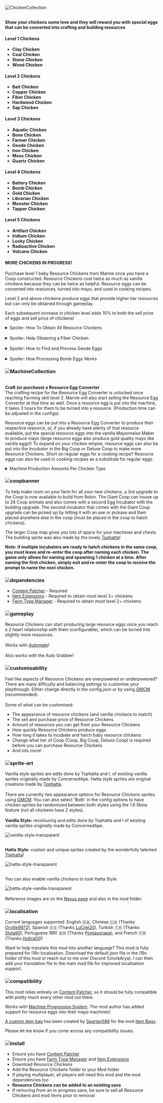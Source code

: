 ![ChickenCollection](https://github.com/UncleArya/StardewMods/assets/100550741/0de7760c-681e-42fb-b20e-5004add64ea2)

<br/>**Show your chickens some love and they will reward you with special eggs that can be converted into crafting and building resources**.

#### Level 1 Chickens

-   **Clay Chicken**
-   **Coal Chicken**
-   **Stone Chicken**
-   **Wood Chicken**

#### Level 2 Chickens

-   **Bait Chicken**
-   **Copper Chicken**
-   **Fiber Chicken**
-   **Hardwood Chicken**
-   **Sap Chicken**

#### Level 3 Chickens

-   **Aquatic Chicken**
-   **Bone Chicken**
-   **Farmer Chicken**
-   **Geode Chicken**
-   **Iron Chicken**
-   **Moss Chicken**
-   **Quartz Chicken**

#### Level 4 Chickens

-	**Battery Chicken**
-   **Bomb Chicken**
-   **Gold Chicken**
-	**Librarian Chicken**
-   **Monster Chicken**
-	**Tapper Chicken**

#### Level 5 Chickens

-   **Artifact Chicken**
-   **Iridium Chicken**
-	**Lucky Chicken**
-   **Radioactive Chicken**
-   **Volcano Chicken**

#### MORE CHICKENS IN PROGRESS!

Purchase level 1 baby Resource Chickens from Marnie once you have a Coop constructed. Resource Chickens cost twice as much as vanilla chickens because they can be twice as helpful. Resource eggs can be converted into resources, turned into mayo, and used in cooking recipes.

Level 2 and above chickens produce eggs that provide higher tier resources but can only be obtained through gameplay.

Each subsequent increase in chicken level adds 10% to both the sell price of eggs and sell price of chickens!

<details>
<summary>Spoiler: How To Obtain All Resource Chickens</summary>
	
| Chicken Type | How To Obtain | Requirement |
| --- | --- | --- |
| Aquatic | Forage around the Beach Tide Pools the day after rain or storms | Fishing 3 |
| Artifact | Complete a quest from Gunther once reaching Mining Level 5, or trade with the Desert Trader at Mining Level 8 if quest isn't completed | Mining 5 |
| Bait | Forage around the Beach Tide Pools the day it is raining, also becomes purchasable from Willy after getting the Ol' Mariner Achievement | Fishing 2 |
| Battery | Complete a quest from Clint once the Special Orders board is available, also becomes purchaseable from Clint once reaching Mining Level 10 | Special Orders Board |
| Bone | Rare drop from barrels in the Mines level 80+, fossil stones in the Skull Cavern, and some secret spots | Foraging 4 |
| Bomb | Rare drop from barels in the Skull Cavern, also becomes purchasable from the Dwarf after 3 hearts of friendship with them | Mining 4 |
| Clay | Purchase from Marnie | Construct a Coop |
| Coal | Purchase from Marnie | Construct a Coop |
| Copper | Craft and incubate a Copper Egg Fusion Chamber | Farming 3 |
| Farmer | Complete a quest from Marnie after reaching 3 hearts of friendship with her, also becomes purchasable from Marnie after the quest is complete | Farming 4 |
| Fiber | Drop from breaking weeds in the Forest or Railroad, forage in the Secret Woods | Forage 3 |
| Gold | Craft and incubate a Gold Egg Fusion Chamber | Farming 5 |
| Geode | Drop from rare custom mining nodes in the Mines and Skull Cavern, can also spawn in the Quarry | Mining 3 |
| Hardwood | Craft and incubate a Hardwood Egg Fusion Chamber | Farming 3 |
| Iridium | Craft and incubate an Iridium Egg Fusion Chamber | Farming 6 |
| Iron | Craft and incubate an Iron Egg Fusion Chamber | Farming 4 |
| Monster | Drop from rare custom monster nest mining nodes in the Quarry mine, also becomes purchasable from Krobus after 3 hearts of friendship with them | Combat 5 |
| Moss | Rare drop from shaking/chopping green rain trees, destroying green rain weeds, forage in the Forest day after green rain, destroying weeds in the forest day after normal rain | Foraging 3 |
| Quartz | Craft and incubate a Quartz Egg Fusion Chamber | Farming 4 |
| Radioactive | Drop from rare custom mining nodes in the dangerous mode Mines and dangerous mode Skull Cavern | Combat 10 |
| Sap | Rare drop from chopping Oak, Maple, or Pine trees | Foraging 2 |
| Stone | Purchase from Marnie | Construct a Coop |
| Tapper | Chance to be produced from tapping Mahogany trees. Rare drop from chopping or shaking Mahogany trees. Extremely rare chance to be produced from tapping Oak, Maple, or Pine trees | Foraging 5 |
| Volcano | Rare drop from volcano egg nodes in the Volcano mines | Mining 8 |
| Wood | Purchase from Marnie | Construct a Coop |
</details>
</br>
<details>
<summary>Spoiler: Help Obtaining a Fiber Chicken</summary>

Once you have reached **Forage skill level 2**, the following will have a chance to spawn:

-   A rare drop from breaking weeds in the [Cindersap Forest](https://stardewvalleywiki.com/Cindersap_Forest) that contain a fiber chicken egg
-   A rare drop from breaking weeds in the [Railroad](https://stardewvalleywiki.com/Railroad) that contain a fiber chicken egg
-   A fiber chicken egg in the [Secret Woods](https://stardewvalleywiki.com/Secret_Woods)
-   Each map location will each have a **maximum of 1** fiber chicken egg spawn per day
-   If a forage spawn has occurred in that map that day, it will reset and go away at the end of each day
</details>

</br>

<details>
<summary>Spoiler: How to Find and Process Geode Eggs</summary>

Once you have reached **Mining skill level 3**, a custom geode egg mining node will have a rare chance to spawn in the Mines containing a geode chicken egg. The geode egg node can also spawn in the Quarry.

Geode chicken eggs, when placed in the Resource Egg Converter will randomly produce the following:

-   A geode once any player has entered the Mines once
-   A frozen geode once any player has reached level 40 in the Mines
-   A magma geode once any player has reached level 80 in the Mines
-   An omni geode once any player has reached the bottom of the Mines
</details>

</br>

<details>
<summary>Spoiler: How Processing Bomb Eggs Works</summary>

Once you have reached **Mining skill level 4**, Bomb Eggs become obtainable.

Bomb chicken eggs, when placed in the Resource Egg Converter will randomly produce the following based on the player's current mining level:

-   Mining Level less than 6: 100% Cherry Bomb
-   Mining Level less than 8: 60% Cherry Bomb, 40% Bomb
-   Mining Level greater than 8: 50% Cherry Bomb, 33% Bomb, 17% Mega Bomb

_Bombs and Mega Bombs are only available at higher mining levels to align with when their crafting recipes becoming available to attempt keeping them as balanced as possible._

</details>

### ![MachineCollection](https://github.com/UncleArya/StardewMods/assets/100550741/62834e48-8fa4-4100-8c9c-7a1326175557)

<br/>**Craft (or purchase) a Resource Egg Converter**  
The crafting recipe for the Resource Egg Converter is unlocked once reaching Farming skill level 2. Marnie will also start selling the Resource Egg Converter at that time as well. Once a resource egg is put into the machine, it takes 3 hours for them to be turned into a resource. (Production time can be adjusted in the configs).

Resource eggs can be put into a Resource Egg Converter to produce their respective resource, or, if you already have plenty of that resource available, put the special resource eggs into the vanilla Mayonnaise Maker to produce mayo (large resource eggs also produce gold quality mayo like vanilla eggs!) To expand on your chicken empire, resource eggs can also be put into the Incubator in the Big Coop or Deluxe Coop to make more Resource Chickens. Short on regular eggs for a cooking recipe? Resource eggs can also be used in cooking recipes as a substitute for regular eggs.

<details>
<summary>Machine Production Amounts Per Chicken Type</summary>
	
![stats](https://github.com/UncleArya/StardewMods/assets/100550741/6d23660b-29b0-421d-abee-894feb318c00)

**_Can be increased or decreased in the configs_**

</details>

### ![coopbanner](https://github.com/UncleArya/StardewMods/assets/100550741/257de0f9-a94d-43b2-a570-2d95ebcf3952)

To help make room on your farm for all your new chickens, a 3rd upgrade to the Coop is now available to build from Robin. The Giant Coop can house up to 24 Coop animals and also comes with a second Egg Incubator with the building upgrade. The second incubator that comes with the Giant Coop upgrade can be picked up by hitting it with an axe or pickaxe and then placed anywhere else in the coop (must be placed in the coop to hatch chickens).

The larger Coop map gives you lots of space for your machines and chests. The building sprite was also made by the lovely [Tophatta](https://www.nexusmods.com/stardewvalley/users/54445652)!

**Note: if multiple incubators are ready to hatch chickens in the same coop, you must leave and re-enter the coop after naming each chicken. The game only allows for naming and spawning 1 chicken at a time. After naming the first chicken, simply exit and re-enter the coop to receive the prompt to name the next chicken.**

### ![dependencies](https://github.com/UncleArya/StardewMods/assets/100550741/c05fe851-0764-4c98-8249-6012fb946468)

-   [Content Patcher](https://www.nexusmods.com/stardewvalley/mods/1915) - Required
-   [Item Extensions](https://www.nexusmods.com/stardewvalley/mods/20357) - Required to obtain most level 2+ chickens
-   [Farm Type Manager](https://www.nexusmods.com/stardewvalley/mods/3231) - Required to obtain most level 2+ chickens

### ![gameplay](https://github.com/UncleArya/StardewMods/assets/100550741/eb4f4717-2b68-4ef3-a15c-a0eba6c60920)

Resource Chickens can start producing large resource eggs once you reach a 2 heart relationship with them (configurable), which can be turned into slightly more resources.  
<br/>Works with [Automate](https://www.nexusmods.com/stardewvalley/mods/1063)!  
<br/>Also works with the Auto Grabber!

### ![customisability](https://github.com/UncleArya/StardewMods/assets/100550741/38408dab-56c8-4502-a844-9e8a56223625)

Feel like aspects of Resource Chickens are overpowered or underpowered? There are many difficulty and balancing settings to customise your playthrough. Either change directly in the config.json or by using [GMCM](https://www.nexusmods.com/stardewvalley/mods/5098) (recommended).  
<br/>Some of what can be customised:

-   The appearance of resource chickens (and vanilla chickens to match)
-   The sell and purchase price of Resource Chickens
-   Amount of resources you can get from your Resource Chickens
-   How quickly Resource Chickens produce eggs
-   How long it takes to incubate and hatch baby resource chickens
-   Change what tier of Coop (Coop, Big Coop, Deluxe Coop) is required before you can purchase Resource Chickens
-   And lots more!

### ![sprite-art](https://github.com/UncleArya/StardewMods/assets/100550741/96364db0-0a6b-4aab-bba5-a935206ff74b)

Vanilla style sprites are edits done by Tophatta and I, of existing vanilla sprites originally made by ConcernedApe. Hatta style sprites are original creations made by [Tophatta](https://www.nexusmods.com/stardewvalley/users/54445652).
</br>
</br>There are currently two appearance options for Resource Chickens sprites using [GMCM](https://www.nexusmods.com/stardewvalley/mods/5098). You can also select 'Both' in the config options to have chicken sprites be randomized between both styles using the 1.6 Skins feature (not all chickens have 2 styles).
</br>
</br>**Vanilla Style:** recolouring and edits done by Tophatta and I of existing vanilla sprites originally made by ConcernedApe.

![vanilla-style-transparent](https://github.com/UncleArya/StardewMods/assets/100550741/d543014e-1ba2-4ebb-aca9-83a1068299ef)

</br>**Hatta Style:** custom and unique sprites created by the wonderfully talented [Tophatta](https://www.nexusmods.com/stardewvalley/users/54445652)!

![hatta-style-transparent](https://github.com/UncleArya/StardewMods/assets/100550741/9d9bc450-3aef-4f71-b9db-a99e117429f9)

</br>You can also enable vanilla chickens to look Hatta Style

![hatta-style-vanilla-transparent](https://github.com/UncleArya/StardewMods/assets/100550741/50ccb2ba-8302-4bc0-b654-cfe2fdc76f46)
</br>
</br>Reference images are on the [Nexus page](https://www.nexusmods.com/stardewvalley/mods/21800) and also in the mod folder.

### ![localisation](https://github.com/UncleArya/StardewMods/assets/100550741/0745adca-903d-4e42-8010-d2e8eefe8d33)

Current languages supported: English 🇬🇧, Chinese 🇨🇳 (Thanks [Orville9972](https://www.nexusmods.com/users/73926958)), Spanish 🇪🇸 (Thanks [LuCiiel20](https://forums.nexusmods.com/profile/11110368-luciiel20/)), Turkish 🇹🇷 (Thanks [Stola90](https://forums.nexusmods.com/profile/193926774-stola90/)), Portuguese (BR) 🇧🇷 (Thanks [Pontassnape](https://next.nexusmods.com/profile/pontassnape/about-me)), and French 🇫🇷 (Thanks [Hultra00](https://next.nexusmods.com/profile/Hultra00/about-me))!

Want to help translate this mod into another language? This mod is fully prepared for i18n localisation. Download the default.json file in the i18n folder of this mod or reach out to me over Discord (UncleArya). I can then add your translation file to the main mod file for improved localisation support.

### ![compatibility](https://github.com/UncleArya/StardewMods/assets/100550741/62adfeb8-14bd-4bb0-87bf-0c63bc97935a)

This mod relies entirely on [Content Patcher](https://www.nexusmods.com/stardewvalley/mods/1915), so it should be fully compatible with pretty much every other mod out there.

Works with [Machine Progression System](https://www.nexusmods.com/stardewvalley/mods/21720). The mod author has added support for resource eggs into their mayo machines!

[A custom item bag](https://www.nexusmods.com/stardewvalley/articles/370) has been created by [Spartan586](https://next.nexusmods.com/profile/Spartan586/about-me) for the mod [Item Bags](https://www.nexusmods.com/stardewvalley/mods/5382).

Please let me know if you come across any compatibility issues.

### ![install](https://github.com/UncleArya/StardewMods/assets/100550741/4517bdc4-2d2d-4263-81bf-02dd1bc0d7e1)

-   Ensure you have [Content Patcher](https://www.nexusmods.com/stardewvalley/mods/1915)
-   Ensure you have [Farm Type Manager](https://www.nexusmods.com/stardewvalley/mods/3231) and [Item Extensions](https://www.nexusmods.com/stardewvalley/mods/20357)
-   Download Resource Chickens
-   Add the Resource Chickens folder to your Mod folder
-   If playing multiplayer, all players will need this mod and the mod dependencies too
-   **Resource Chickens can be added to an existing save**
-   If removing from an in-progress save, be sure to sell all Resource Chickens and mod items prior to removal
